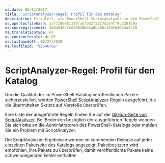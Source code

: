 ```yaml
---
ms.date: 06/12/2017
title: 'ScriptAnalyzer-Regel: Profil für den Katalog'
description: Erläutert, wie PowerShell ScriptAnalyzer in den PowerShell-Katalog integriert ist.
ms.openlocfilehash: 3af710e8811f0fabfb02f5317d5b4ff9c320f29a
ms.sourcegitcommit: 488a940c7c828820b36a6ba56c119f64614afc29
ms.translationtype: HT
ms.contentlocale: de-DE
ms.lasthandoff: 10/27/2020
ms.locfileid: "92646766"
---
```

# <a name="scriptanalyzer-rule-profile-for-gallery"></a>ScriptAnalyzer-Regel: Profil für den Katalog

Um die Qualität der im PowerShell-Katalog veröffentlichen Pakete sicherzustellen, werden [PowerShell ScriptAnalyzer](https://github.com/PowerShell/PSScriptAnalyzer)-Regeln ausgeführt, die die übermittelten Skripts auf Verstöße überprüfen.

Eine Liste der ausgeführte Regeln finden Sie auf der [GitHub-Seite von ScriptAnalyzer](https://github.com/PowerShell/PSScriptAnalyzer/blob/development/Engine/Settings/PSGallery.psd1).
Bei Bedenken bezüglich der ausgeführten Regeln wenden Sie sich bitte an die Administratoren des PowerShell-Katalogs oder melden Sie ein Problem mit ScriptAnalyzer.

Die ScriptAnalyzer-Ergebnisse werden im kommenden Release auf jeder einzelnen Paketseite des Katalogs angezeigt. Paketbesitzern wird empfohlen, ihre Pakete zu überprüfen, damit veröffentlichte Pakete keine schwerwiegenden Fehler enthalten.
